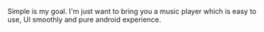 Simple is my goal. I'm just want to bring you a music player which is easy to use, UI smoothly and pure android experience.